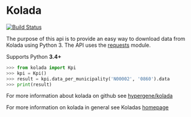 # Kolada

[![Build Status](https://travis-ci.org/htp84/kolada.svg?branch=master)](https://travis-ci.org/htp84/kolada)

The purpose of this api is to provide an easy way to download data from Kolada using Python 3. The API uses the [requests](https://github.com/requests/requests) module.

Supports Python **3.4+**

```python
>>> from kolada import Kpi
>>> kpi = Kpi()
>>> result = kpi.data_per_municipality('N00002', '0860').data
>>> print(result)
```

For more information about kolada on github see [hypergene/kolada](https://github.com/Hypergene/kolada)

For more information on kolada in general see Koladas [homepage](https://www.kolada.se)
